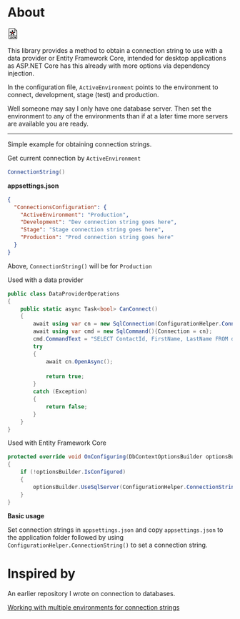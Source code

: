 ﻿# About

![Configuration](assets/configuration.png)


This library provides a method to obtain a connection string to use with a data provider or Entity Framework Core, intended for desktop applications as ASP.NET Core has this already with more options via dependency injection.

In the configuration file, `ActiveEnvironment` points to the environment to connect, development, stage (test) and production.

Well someone may say I only have one database server. Then set the environment to any of the environments than if at a later time more servers are available you are ready.

---

Simple example for obtaining connection strings.

Get current connection by `ActiveEnvironment`

```csharp
ConnectionString()
```


**appsettings.json**

```json
{
  "ConnectionsConfiguration": {
    "ActiveEnvironment": "Production",
    "Development": "Dev connection string goes here",
    "Stage": "Stage connection string goes here",
    "Production": "Prod connection string goes here"
  }
}
```

Above, `ConnectionString()` will be for `Production`

Used with a data provider

```csharp
public class DataProviderOperations
{
    public static async Task<bool> CanConnect()
    {
        await using var cn = new SqlConnection(ConfigurationHelper.ConnectionString());
        await using var cmd = new SqlCommand(){Connection = cn};
        cmd.CommandText = "SELECT ContactId, FirstName, LastName FROM dbo.Contact1;";
        try
        {
            await cn.OpenAsync();

            return true;
        }
        catch (Exception)
        {
            return false;
        }
    }
}
```

Used with Entity Framework Core

```csharp
protected override void OnConfiguring(DbContextOptionsBuilder optionsBuilder)
{
    if (!optionsBuilder.IsConfigured)
    {
        optionsBuilder.UseSqlServer(ConfigurationHelper.ConnectionString());
    }
}
```

**Basic usage**

Set connection strings in `appsettings.json` and copy `appsettings.json` to the application folder followed by using `ConfigurationHelper.ConnectionString()` to set a connection string.

# Inspired by

An earlier repository I wrote on connection to databases.

[Working with multiple environments for connection strings](https://github.com/karenpayneoregon/configuration-helpers)
